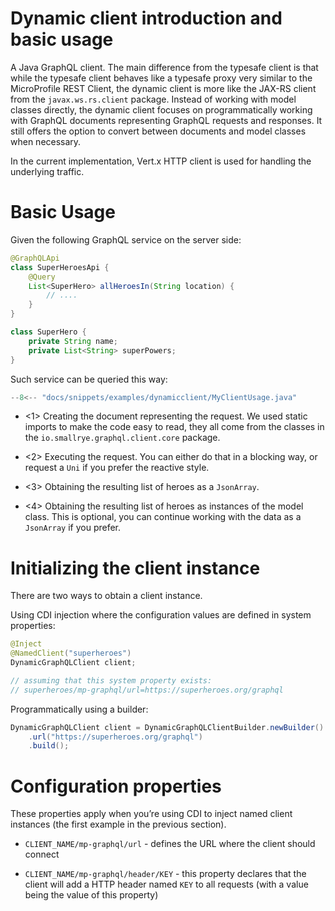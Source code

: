 Dynamic client introduction and basic usage
===========

A Java GraphQL client. The main difference from the typesafe client is
that while the typesafe client behaves like a typesafe proxy very
similar to the MicroProfile REST Client, the dynamic client is more like
the JAX-RS client from the `javax.ws.rs.client` package. Instead of
working with model classes directly, the dynamic client focuses on
programmatically working with GraphQL documents representing GraphQL
requests and responses. It still offers the option to convert between
documents and model classes when necessary.

In the current implementation, Vert.x HTTP client is used for handling
the underlying traffic.

Basic Usage
===========

Given the following GraphQL service on the server side:

``` java
@GraphQLApi
class SuperHeroesApi {
    @Query
    List<SuperHero> allHeroesIn(String location) {
        // ....
    }
}

class SuperHero {
    private String name;
    private List<String> superPowers;
}
```

Such service can be queried this way:

``` java
--8<-- "docs/snippets/examples/dynamicclient/MyClientUsage.java"
```

-   <1> Creating the document representing the request. We used static
    imports to make the code easy to read, they all come from the
    classes in the `io.smallrye.graphql.client.core` package.

-   <2> Executing the request. You can either do that in a blocking way, or
    request a `Uni` if you prefer the reactive style.

-   <3> Obtaining the resulting list of heroes as a `JsonArray`.

-   <4> Obtaining the resulting list of heroes as instances of the model
    class. This is optional, you can continue working with the data as a `JsonArray` if you prefer.

Initializing the client instance
================================

There are two ways to obtain a client instance.

Using CDI injection where the configuration values are defined in system
properties:
            
```java
@Inject
@NamedClient("superheroes")
DynamicGraphQLClient client;

// assuming that this system property exists:
// superheroes/mp-graphql/url=https://superheroes.org/graphql
```

Programmatically using a builder:

```java
DynamicGraphQLClient client = DynamicGraphQLClientBuilder.newBuilder()
    .url("https://superheroes.org/graphql")
    .build();
```

Configuration properties
========================

These properties apply when you’re using CDI to inject named client
instances (the first example in the previous section).

-   `CLIENT_NAME/mp-graphql/url` - defines the URL where the client
    should connect

-   `CLIENT_NAME/mp-graphql/header/KEY` - this property declares that
    the client will add a HTTP header named `KEY` to all requests (with
    a value being the value of this property)
